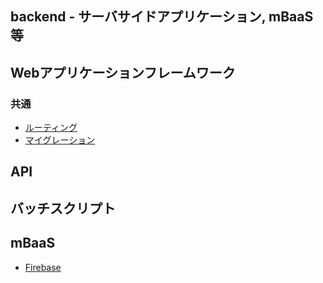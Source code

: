 backend - サーバサイドアプリケーション, mBaaS等
--
## Webアプリケーションフレームワーク
### 共通
- [ルーティング](routing.md)
- [マイグレーション](migration.md)


## API

## バッチスクリプト

## mBaaS
- [Firebase](firebase/README.md)

